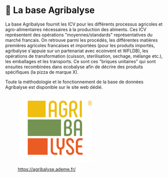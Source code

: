 # 📖 La base Agribalyse

La base Agribalyse fournit les ICV pour les différents processus agricoles et agro-alimentaires nécessaires à la production des aliments. Ces ICV représentent des opérations "moyennes/standards" représentatives du marché francais. On retrouve parmi les procédés, les différentes matières premières agricoles francaises et importées (pour les produits importés, agribalyse s'appuie sur un partenariat avec ecoinvent et WFLDB), les opérations de transformation (cuisson, sterilisation, sechage, mélange etc.), les emballages et les transports. Ce sont ces "briques unitaires" qui sont ensuites recombinées dans ecobalyse afin de décrire des produits spécifiques (la pizza de marque X).&#x20;

Toute la méthodologie et le fonctionnement de la base de données Agribalyse est disponible sur le site web dédié.

<figure><img src="../../.gitbook/assets/image.png" alt=""><figcaption><p><a href="https://agribalyse.ademe.fr/">https://agribalyse.ademe.fr/</a></p></figcaption></figure>



